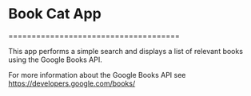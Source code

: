 # Book Cat App
=====================================

This app performs a simple search and displays a list of relevant books using the Google Books API.

For more information about the Google Books API see
https://developers.google.com/books/

